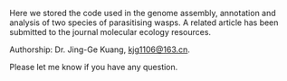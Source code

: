 Here we stored the code used in the genome assembly, annotation and analysis of two species of parasitising wasps. A related article has been submitted to the journal molecular ecology resources.

Authorship: Dr. Jing-Ge Kuang, kjg1106@163.cn.

Please let me know if you have any question.